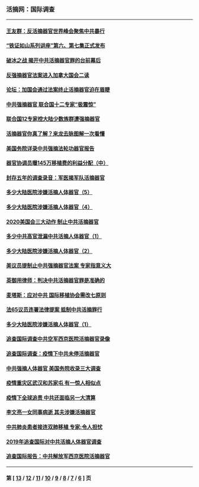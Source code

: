 ### 活摘网：国际调查
---
#### [王友群：反活摘器官世界峰会聚焦中共暴行](../../pages/nf5947/n13250738.md?04020430) 
#### [“铁证如山系列讲座”第六、第七集正式发布](../../pages/nf5947/n13106287.md?04020430) 
#### [破冰之战 揭开中共活摘器官罪的台前幕后](../../pages/nf5947/n13082457.md?04020430) 
#### [反强摘器官法案进入加拿大国会二读](../../pages/nf5947/n13033450.md?04020430) 
#### [论坛：加国会通过法案终止活摘器官迫在眉睫](../../pages/nf5947/n13029839.md?04020430) 
#### [中共强摘器官 联合国十二专家“极震惊”](../../pages/nf5947/n13024313.md?04020430) 
#### [联合国12专家控大陆少数族群遭强摘器官](../../pages/nf5947/n13023877.md?04020430) 
#### [活摘器官你真了解？来龙去脉图解一次看懂](../../pages/nf5947/n13013820.md?04020430) 
#### [美国务院详录中共强摘法轮功器官报告](../../pages/nf5947/n12944519.md?04020430) 
#### [器官协调员曝145万移植费的利益分配（中）](../../pages/nf5947/n12894547.md?04020430) 
#### [封存五年的调查录音：军医揭军队活摘器官](../../pages/nf5947/n12798692.md?04020430) 
#### [多少大陆医院涉嫌活摘人体器官（5）](../../pages/nf5947/n12768383.md?04020430) 
#### [多少大陆医院涉嫌活摘人体器官（4）](../../pages/nf5947/n12664434.md?04020430) 
#### [2020美国会三大动作 制止中共活摘器官](../../pages/nf5947/n12682004.md?04020430) 
#### [多少中共高官泄漏中共活摘人体器官（1）](../../pages/nf5947/n12671234.md?04020430) 
#### [多少大陆医院涉嫌活摘人体器官（2）](../../pages/nf5947/n12655589.md?04020430) 
#### [美议员提制止中共强摘器官法案 专家指意义大](../../pages/nf5947/n12630561.md?04020430) 
#### [英御用律师：判决中共活摘器官罪是准确的](../../pages/nf5947/n12580740.md?04020430) 
#### [麦塔斯：应对中共 国际移植协会需改七原则](../../pages/nf5947/n12514711.md?04020430) 
#### [法65议员连署法律提案 抵制中共活摘罪行](../../pages/nf5947/n12437047.md?04020430) 
#### [多少大陆医院涉嫌活摘人体器官（1）](../../pages/nf5947/n12414284.md?04020430) 
#### [追查国际调查中共空军西京医院活摘器官录像](../../pages/nf5947/n12348837.md?04020430) 
#### [追查国际调查：疫情下中共未停活摘器官](../../pages/nf5947/n12273415.md?04020430) 
#### [中共强摘人体器官 美国务院收录三大调查](../../pages/nf5947/n12181488.md?04020430) 
#### [疫情重灾区武汉和苏家屯 有一惊人相似点](../../pages/nf5947/n12150824.md?04020430) 
#### [疫情下全球追责 中共还面临另一大清算](../../pages/nf5947/n12070397.md?04020430) 
#### [李文亮一女同事病逝 其夫涉嫌活摘器官](../../pages/nf5947/n11957882.md?04020430) 
#### [中共肺炎患者接连双肺移植 专家:令人担忧](../../pages/nf5947/n11945516.md?04020430) 
#### [2019年追查国际对中共活摘人体器官调查](../../pages/nf5947/n11917733.md?04020430) 
#### [追查国际报告：中共解放军西京医院活摘器官](../../pages/nf5947/n11838359.md?04020430) 

---
#### 第 [ [13](./13.md?04020430) / [12](./12.md?04020430) / [11](./11.md?04020430) / [10](./10.md?04020430) / [9](./9.md?04020430) / [8](./8.md?04020430) / [7](./7.md?04020430) / [6](./6.md?04020430) ] 页
